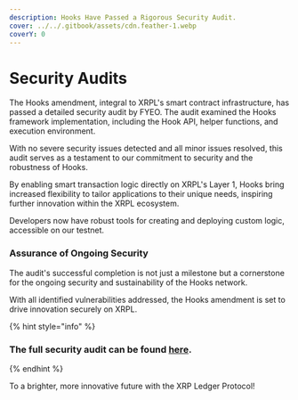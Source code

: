 ```yaml
---
description: Hooks Have Passed a Rigorous Security Audit.
cover: ../../.gitbook/assets/cdn.feather-1.webp
coverY: 0
---
```


# Security Audits

The Hooks amendment, integral to XRPL's smart contract infrastructure, has passed a detailed security audit by FYEO. The audit examined the Hooks framework implementation, including the Hook API, helper functions, and execution environment.&#x20;

With no severe security issues detected and all minor issues resolved, this audit serves as a testament to our commitment to security and the robustness of Hooks.&#x20;

By enabling smart transaction logic directly on XRPL's Layer 1, Hooks bring increased flexibility to tailor applications to their unique needs, inspiring further innovation within the XRPL ecosystem.

Developers now have robust tools for creating and deploying custom logic, accessible on our testnet.

### **Assurance of Ongoing Security**

The audit's successful completion is not just a milestone but a cornerstone for the ongoing security and sustainability of the Hooks network.

With all identified vulnerabilities addressed, the Hooks amendment is set to drive innovation securely on XRPL.

{% hint style="info" %}
### The full security audit can be found [**here**](https://xrpl-labs.com/static/misc/Security%20Assessment%20of%20the%20XRP%20Labs%20Hooks%20Amendment%20v1.0.pdf).&#x20;
{% endhint %}

To a brighter, more innovative future with the XRP Ledger Protocol!
